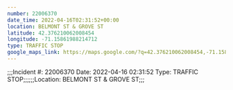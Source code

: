 ```yaml
---
number: 22006370
date_time: 2022-04-16T02:31:52+00:00
location: BELMONT ST & GROVE ST
latitude: 42.376210062008454
longitude: -71.15861988214712
type: TRAFFIC STOP
google_maps_link: https://maps.google.com/?q=42.376210062008454,-71.15861988214712
---
```


;;;Incident #: 22006370  Date: 2022-04-16 02:31:52   Type: TRAFFIC STOP;;;;;;Location: BELMONT ST & GROVE ST;;;
